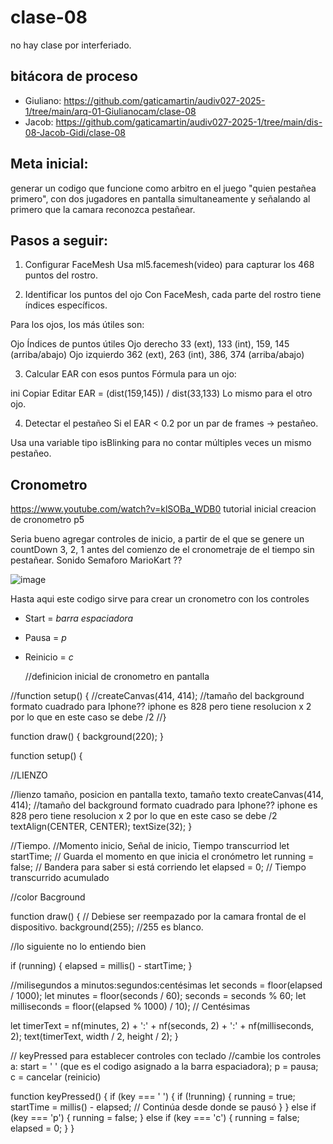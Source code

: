 # clase-08

no hay clase por interferiado.

## bitácora de proceso

- Giuliano: https://github.com/gaticamartin/audiv027-2025-1/tree/main/arq-01-Giulianocam/clase-08
- Jacob: https://github.com/gaticamartin/audiv027-2025-1/tree/main/dis-08-Jacob-Gidi/clase-08

## Meta inicial:
 
 generar un codigo que funcione como arbitro en el juego "quien pestañea primero", con dos jugadores en pantalla simultaneamente y señalando al primero que la camara reconozca pestañear.
 
 
 ## Pasos a seguir:
 
 1. Configurar FaceMesh
 Usa ml5.facemesh(video) para capturar los 468 puntos del rostro.
 
 2. Identificar los puntos del ojo
 Con FaceMesh, cada parte del rostro tiene índices específicos.
 
 Para los ojos, los más útiles son:
 
 
 Ojo	Índices de puntos útiles
 Ojo derecho	33 (ext), 133 (int), 159, 145 (arriba/abajo)
 Ojo izquierdo	362 (ext), 263 (int), 386, 374 (arriba/abajo)
 
 3. Calcular EAR con esos puntos
 Fórmula para un ojo:
 
 ini
 Copiar
 Editar
 EAR = (dist(159,145)) / dist(33,133)
 Lo mismo para el otro ojo.
 
 4. Detectar el pestañeo
 Si el EAR < 0.2 por un par de frames → pestañeo.
 
 Usa una variable tipo isBlinking para no contar múltiples veces un mismo pestañeo.

## Cronometro

https://www.youtube.com/watch?v=klSOBa_WDB0 tutorial inicial creacion de cronometro p5

Seria bueno agregar controles de inicio, a partir de el que se genere un countDown 3, 2, 1 antes del comienzo de el cronometraje de el tiempo sin pestañear.
Sonido Semaforo MarioKart ?? 

![image](https://github.com/user-attachments/assets/e8f0655a-01c6-4de5-8a6a-fb8a215b4777)

Hasta aqui este codigo sirve para crear un cronometro con los controles 
- Start = *barra espaciadora*
- Pausa = *p*
- Reinicio = *c*

  //definicion inicial de cronometro en pantalla

//function setup() {
  //createCanvas(414, 414); //tamaño del background formato cuadrado para Iphone?? iphone es 828 pero tiene resolucion x 2 por lo que en este caso se debe /2
//}

function draw() {
  background(220);
}

function setup() {
 
//LIENZO
  
  //lienzo tamaño, posicion en pantalla texto, tamaño texto 
  createCanvas(414, 414); 
  //tamaño del background formato cuadrado para Iphone?? iphone es 828 pero tiene resolucion x 2 por lo que en este caso se debe /2
  textAlign(CENTER, CENTER); 
  textSize(32);
}


//Tiempo. //Momento inicio, Señal de inicio, Tiempo transcurriod
let startTime;     // Guarda el momento en que inicia el cronómetro
let running = false;  // Bandera para saber si está corriendo
let elapsed = 0;   // Tiempo transcurrido acumulado

//color Bacground

function draw() { // Debiese ser reempazado por la camara frontal de el dispositivo.
  background(255); //255 es blanco.

  //lo siguiente no lo entiendo bien
  
  if (running) {
    elapsed = millis() - startTime;
  }

  //milisegundos a minutos:segundos:centésimas
  let seconds = floor(elapsed / 1000);
  let minutes = floor(seconds / 60);
  seconds = seconds % 60;
  let milliseconds = floor((elapsed % 1000) / 10); // Centésimas

  let timerText = nf(minutes, 2) + ':' + nf(seconds, 2) + ':' + nf(milliseconds, 2);
  text(timerText, width / 2, height / 2); 
}

// keyPressed para establecer controles con teclado
//cambie los controles a: start = ' ' (que es el codigo asignado a la barra espaciadora); p = pausa; c = cancelar (reinicio)

function keyPressed() {
  if (key === ' ') {
    if (!running) {
      running = true;
      startTime = millis() - elapsed; // Continúa desde donde se pausó
    }
  } else if (key === 'p') {
    running = false;
  } else if (key === 'c') {
    running = false;
    elapsed = 0;
  }
}



